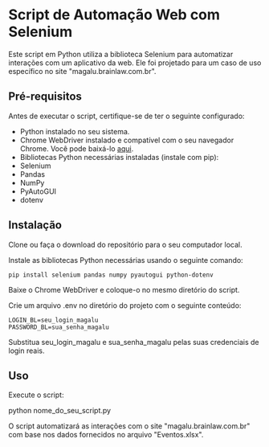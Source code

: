 # Script de Automação Web com Selenium
Este script em Python utiliza a biblioteca Selenium para automatizar interações com um aplicativo da web. Ele foi projetado para um caso de uso específico no site "magalu.brainlaw.com.br".

## Pré-requisitos
Antes de executar o script, certifique-se de ter o seguinte configurado:

- Python instalado no seu sistema.
- Chrome WebDriver instalado e compatível com o seu navegador Chrome. Você pode baixá-lo [aqui](https://googlechromelabs.github.io/chrome-for-testing/).
- Bibliotecas Python necessárias instaladas (instale com pip):
- Selenium
- Pandas
- NumPy
- PyAutoGUI
- dotenv

## Instalação
Clone ou faça o download do repositório para o seu computador local.

Instale as bibliotecas Python necessárias usando o seguinte comando:

```
pip install selenium pandas numpy pyautogui python-dotenv
```

Baixe o Chrome WebDriver e coloque-o no mesmo diretório do script.

Crie um arquivo .env no diretório do projeto com o seguinte conteúdo:

```
LOGIN_BL=seu_login_magalu
PASSWORD_BL=sua_senha_magalu
```

Substitua seu_login_magalu e sua_senha_magalu pelas suas credenciais de login reais.

## Uso

Execute o script:

python nome_do_seu_script.py

O script automatizará as interações com o site "magalu.brainlaw.com.br" com base nos dados fornecidos no arquivo "Eventos.xlsx".
